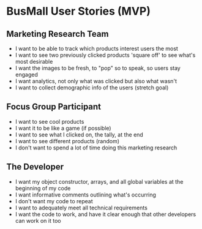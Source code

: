 # BusMall User Stories (MVP)

## Marketing Research Team
- I want to be able to track which products interest users the most
- I want to see two previously clicked products 'square off' to see what's most desirable
- I want the images to be fresh, to "pop" so to speak, so users stay engaged
- I want analytics, not only what was clicked but also what wasn't
- I want to collect demographic info of the users (stretch goal)

## Focus Group Participant
- I want to see cool products
- I want it to be like a game (if possible)
- I want to see what I clicked on, the tally, at the end
- I want to see different products (random)
- I don't want to spend a lot of time doing this marketing research

## The Developer
- I want my object constructor, arrays, and all global variables at the beginning of my code
- I want informative comments outlining what's occurring
- I don't want my code to repeat
- I want to adequately meet all technical requirements
- I want the code to work, and have it clear enough that other developers can work on it too


